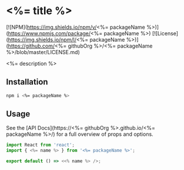 # <%= title %>

[![NPM](https://img.shields.io/npm/v/<%= packageName %>)](https://www.npmjs.com/package/<%= packageName %>) [![License](https://img.shields.io/npm/l/<%= packageName %>)](https://github.com/<%= githubOrg %>/<%= packageName %>/blob/master/LICENSE.md)

<%= description %>

## Installation

```sh
npm i <%= packageName %>
```

## Usage

See the [API Docs](https://<%= githubOrg %>.github.io/<%= packageName %>/) for a full overview of props and options.

```js
import React from 'react';
import { <%= name %> } from '<%= packageName %>';

export default () => <<% name %> />;
```
